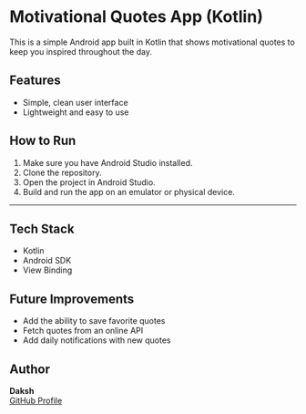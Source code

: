# Motivational Quotes App (Kotlin)

This is a simple Android app built in Kotlin that shows motivational quotes to keep you inspired throughout the day.

## Features
- Simple, clean user interface
- Lightweight and easy to use


## How to Run

1. Make sure you have Android Studio installed.
2. Clone the repository.
3. Open the project in Android Studio.
4. Build and run the app on an emulator or physical device.

---

## Tech Stack

- Kotlin
- Android SDK
- View Binding

## Future Improvements

- Add the ability to save favorite quotes
- Fetch quotes from an online API
- Add daily notifications with new quotes


## Author

**Daksh**  
[GitHub Profile](https://github.com/Daksh021)
